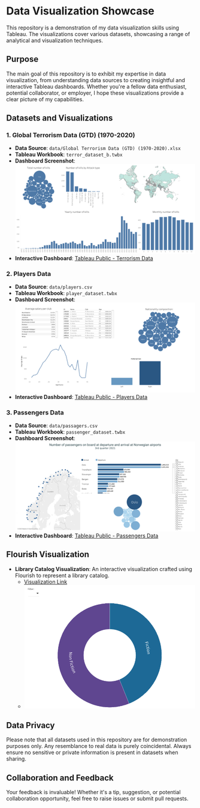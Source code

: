 # Data Visualization Showcase

This repository is a demonstration of my data visualization skills using Tableau. The visualizations cover various datasets, showcasing a range of analytical and visualization techniques.

## Purpose

The main goal of this repository is to exhibit my expertise in data visualization, from understanding data sources to creating insightful and interactive Tableau dashboards. Whether you're a fellow data enthusiast, potential collaborator, or employer, I hope these visualizations provide a clear picture of my capabilities.

## Datasets and Visualizations

### 1. Global Terrorism Data (GTD) (1970-2020)

- **Data Source**: `data/Global Terrorism Data (GTD) (1970-2020).xlsx`
- **Tableau Workbook**: `terror_dataset_b.twbx`
- **Dashboard Screenshot**: 
![Dashboard for Terrorism Data](./img/Dashboard_terror.png)
- **Interactive Dashboard**: [Tableau Public - Terrorism Data](https://public.tableau.com/shared/XQ4XZDNXJ?:display_count=n&:origin=viz_share_link)

### 2. Players Data

- **Data Source**: `data/players.csv`
- **Tableau Workbook**: `player_dataset.twbx`
- **Dashboard Screenshot**: 
![Dashboard for Players Data](./img/Dashboard_players.png)
- **Interactive Dashboard**: [Tableau Public - Players Data](https://public.tableau.com/views/Book1_16387397028890/Dashboard1?:language=en-US&:display_count=n&:origin=viz_share_link)

### 3. Passengers Data

- **Data Source**: `data/passagers.csv`
- **Tableau Workbook**: `passenger_dataset.twbx`
- **Dashboard Screenshot**: 
![Dashboard for Passengers Data](./img/Dashboard_passerngers.png)
- **Interactive Dashboard**: [Tableau Public - Passengers Data](https://public.tableau.com/views/week4_lab/Dashboard1?:language=en-US&:display_count=n&:origin=viz_share_link)


## Flourish Visualization

- **Library Catalog Visualization**: An interactive visualization crafted using Flourish to represent a library catalog.
  - [Visualization Link](https://public.flourish.studio/visualisation/8037234/)
  - ![Screenshot](./img/Library_dashboard.png)


## Data Privacy

Please note that all datasets used in this repository are for demonstration purposes only. Any resemblance to real data is purely coincidental. Always ensure no sensitive or private information is present in datasets when sharing.

## Collaboration and Feedback

Your feedback is invaluable! Whether it's a tip, suggestion, or potential collaboration opportunity, feel free to raise issues or submit pull requests.


